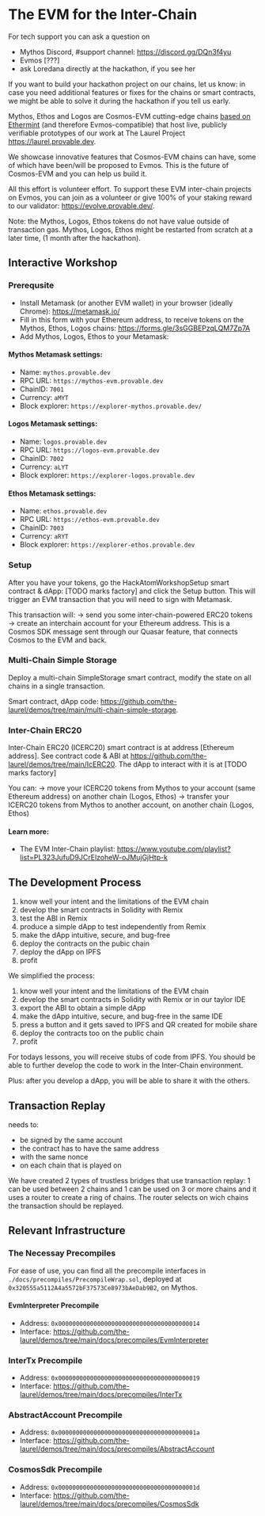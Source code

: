 # The EVM for the Inter-Chain


For tech support you can ask a question on
- Mythos Discord, #support channel: https://discord.gg/DQn3f4yu
- Evmos [???]
- ask Loredana directly at the hackathon, if you see her

If you want to build your hackathon project on our chains, let us know: in case you need additional features or fixes for the chains or smart contracts, we might be able to solve it during the hackathon if you tell us early. 

Mythos, Ethos and Logos are Cosmos-EVM cutting-edge chains [based on Ethermint](https://github.com/evmos/ethermint) (and therefore Evmos-compatible) that host live, publicly verifiable prototypes of our work at The Laurel Project https://laurel.provable.dev.

We showcase innovative features that Cosmos-EVM chains can have, some of which have been/will be proposed to Evmos. This is the future of Cosmos-EVM and you can help us build it.

All this effort is volunteer effort. To support these EVM inter-chain projects on Evmos, you can join as a volunteer or give 100% of your staking reward to our validator: https://evolve.provable.dev/.

Note: the Mythos, Logos, Ethos tokens do not have value outside of transaction gas. Mythos, Logos, Ethos might be restarted from scratch at a later time, (1 month after the hackathon).

## Interactive Workshop

### Prerequsite

- Install Metamask (or another EVM wallet) in your browser (ideally Chrome): https://metamask.io/
- Fill in this form with your Ethereum address, to receive tokens on the Mythos, Ethos, Logos chains: https://forms.gle/3sGGBEPzqLQM7Zp7A
- Add Mythos, Logos, Ethos to your Metamask:

#### Mythos Metamask settings:
* Name: `mythos.provable.dev`
* RPC URL: `https://mythos-evm.provable.dev`
* ChainID: `7001`
* Currency: `aMYT`
* Block explorer: `https://explorer-mythos.provable.dev/`

#### Logos Metamask settings:
* Name: `logos.provable.dev`
* RPC URL: `https://logos-evm.provable.dev`
* ChainID: `7002`
* Currency: `aLYT`
* Block explorer: `https://explorer-logos.provable.dev`

#### Ethos Metamask settings:
* Name: `ethos.provable.dev`
* RPC URL: `https://ethos-evm.provable.dev`
* ChainID: `7003`
* Currency: `aRYT`
* Block explorer: `https://explorer-ethos.provable.dev`


### Setup

After you have your tokens, go the HackAtomWorkshopSetup smart contract & dApp: [TODO marks factory] and click the Setup button. This will trigger an EVM transaction that you will need to sign with Metamask.

This transaction will:
-> send you some inter-chain-powered ERC20 tokens
-> create an interchain account for your Ethereum address. This is a Cosmos SDK message sent through our Quasar feature, that connects Cosmos to the EVM and back.

### Multi-Chain Simple Storage

Deploy a multi-chain SimpleStorage smart contract, modify the state on all chains in a single transaction.

Smart contract, dApp code: https://github.com/the-laurel/demos/tree/main/multi-chain-simple-storage.

### Inter-Chain ERC20

Inter-Chain ERC20 (ICERC20) smart contract is at address [Ethereum address]. See contract code & ABI at https://github.com/the-laurel/demos/tree/main/IcERC20.
The dApp to interact with it is at [TODO marks factory]

You can:
-> move your ICERC20 tokens from Mythos to your account (same Ethereum address) on another chain (Logos, Ethos)
-> transfer your ICERC20 tokens from Mythos to another account, on another chain (Logos, Ethos)

#### Learn more:
- The EVM Inter-Chain playlist: https://www.youtube.com/playlist?list=PL323JufuD9JCrElzoheW-oJMujGjHtp-k

## The Development Process

1. know well your intent and the limitations of the EVM chain
2. develop the smart contracts in Solidity with Remix
3. test the ABI in Remix
4. produce a simple dApp to test independently from Remix
5. make the dApp intuitive, secure, and bug-free
6. deploy the contracts on the pubic chain
7. deploy the dApp on IPFS
8. profit

We simplified the process:

1. know well your intent and the limitations of the EVM chain
2. develop the smart contracts in Solidity with Remix or in our taylor IDE
3. export the ABI to obtain a simple dApp
4. make the dApp intuitive, secure, and bug-free in the same IDE
5. press a button and it gets saved to IPFS and QR created for mobile share
6. deploy the contracts too on the public chain
7. profit

For todays lessons, you will receive stubs of code from IPFS. You should be able to further develop the code to work in the Inter-Chain environment.

Plus: after you develop a dApp, you will be able to share it with the others.

## Transaction Replay

needs to:
- be signed by the same account
- the contract has to have the same address
- with the same nonce
- on each chain that is played on

We have created 2 types of trustless bridges that use transaction replay: 1 can be used between 2 chains and 1 can be used on 3 or more chains and it uses a router to create a ring of chains. The router selects on wich chains the transaction should be replayed.

## Relevant Infrastructure

### The Necessay Precompiles

For ease of use, you can find all the precompile interfaces in `./docs/precompiles/PrecompileWrap.sol`, deployed at `0x320555a5112A4a5572bF37573Ce8973bAeDab9B2`, on Mythos.

#### EvmInterpreter Precompile

- Address: `0x0000000000000000000000000000000000000014`
- Interface: https://github.com/the-laurel/demos/tree/main/docs/precompiles/EvmInterpreter

### InterTx Precompile

- Address: `0x0000000000000000000000000000000000000019`
- Interface: https://github.com/the-laurel/demos/tree/main/docs/precompiles/InterTx

### AbstractAccount Precompile

- Address: `0x000000000000000000000000000000000000001a`
- Interface: https://github.com/the-laurel/demos/tree/main/docs/precompiles/AbstractAccount

### CosmosSdk Precompile

- Address: `0x000000000000000000000000000000000000001d`
- Interface: https://github.com/the-laurel/demos/tree/main/docs/precompiles/CosmosSdk
